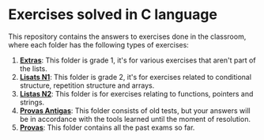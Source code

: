 # Exercises solved in C language

This repository contains the answers to exercises done in the classroom, where each folder has the following types of exercises:

1. [**Extras**](https://github.com/jhenniferAzevedo/exercises-C/tree/main/extras): This folder is grade 1, it's for various exercises that aren't part of the lists.
1. [**Lisats N1**](https://github.com/jhenniferAzevedo/exercises-C/tree/main/listas-N1): This folder is grade 2, it's for exercises related to conditional structure, repetition structure and arrays.
1. [**Listas N2**](https://github.com/jhenniferAzevedo/exercises-C/tree/main/listas-N2): This folder is for exercises relating to functions, pointers and strings.
1. [**Provas Antigas**](https://github.com/jhenniferAzevedo/exercises-C/tree/main/provas-antigas): This folder consists of old tests, but your answers will be in accordance with the tools learned until the moment of resolution.
1. [**Provas**](https://github.com/jhenniferAzevedo/exercises-C/tree/main/provas): This folder contains all the past exams so far.
